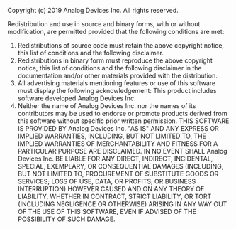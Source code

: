 Copyright (c) 2019 Analog Devices Inc. All rights reserved.

Redistribution and use in source and binary forms, with or without modification, are permitted provided that the following conditions are met:

1. Redistributions of source code must retain the above copyright notice, this list of conditions and the following disclaimer.
2. Redistributions in binary form must reproduce the above copyright notice, this list of conditions and the following disclaimer in the documentation and/or other materials provided with the distribution.
3. All advertising materials mentioning features or use of this software must display the following acknowledgement: 
This product includes software developed Analog Devices Inc.
4. Neither the name of Analog Devices Inc. nor the names of its contributors may be used to endorse or promote products derived from this software without specific prior written permission.
THIS SOFTWARE IS PROVIDED BY Analog Devices Inc. "AS IS" AND ANY EXPRESS OR IMPLIED WARRANTIES, INCLUDING, BUT NOT LIMITED TO, THE IMPLIED WARRANTIES OF MERCHANTABILITY AND FITNESS FOR A PARTICULAR PURPOSE ARE DISCLAIMED. IN NO EVENT SHALL Analog Devices Inc. BE LIABLE FOR ANY DIRECT, INDIRECT, INCIDENTAL, SPECIAL, EXEMPLARY, OR CONSEQUENTIAL DAMAGES (INCLUDING, BUT NOT LIMITED TO, PROCUREMENT OF SUBSTITUTE GOODS OR SERVICES; LOSS OF USE, DATA, OR PROFITS; OR BUSINESS INTERRUPTION) HOWEVER CAUSED AND ON ANY THEORY OF LIABILITY, WHETHER IN CONTRACT, STRICT LIABILITY, OR TORT (INCLUDING NEGLIGENCE OR OTHERWISE) ARISING IN ANY WAY OUT OF THE USE OF THIS SOFTWARE, EVEN IF ADVISED OF THE POSSIBILITY OF SUCH DAMAGE.